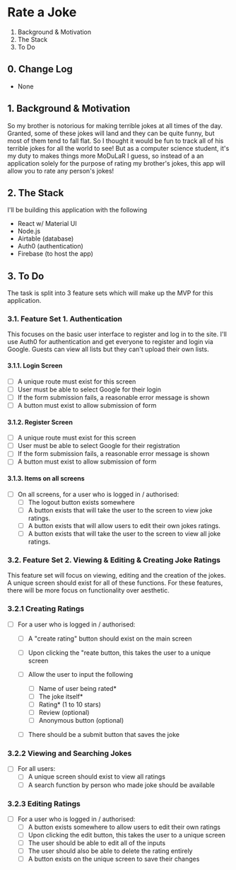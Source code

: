 # Rate a Joke

1. Background & Motivation
2. The Stack
3. To Do


## 0. Change Log


- None

## 1. Background & Motivation

So my brother is notorious for making terrible jokes at all times of the day. Granted, some of these jokes will land and they can be quite funny, but most of them tend to fall flat.
So I thought it would be fun to track all of his terrible jokes for all the world to see!
But as a computer science student, it's my duty to makes things more MoDuLaR I guess, so instead of a an application solely for the
purpose of rating my brother's jokes, this app will allow you to rate any person's jokes!

## 2. The Stack

I'll be building this application with the following

- React w/ Material UI 
- Node.js
- Airtable (database)
- Auth0 (authentication) 
- Firebase (to host the app)

## 3. To Do

The task is split into 3 feature sets which will make up the MVP for this application.

### 3.1. Feature Set 1. Authentication 
This focuses on the basic user interface to register and log in to the site. I'll use Auth0 for authentication and get everyone to register and login via Google. Guests can view all lists but they can't upload their own lists.

#### 3.1.1. Login Screen
 - [ ] A unique route must exist for this screen
 - [ ] User must be able to select Google for their login
 - [ ] If the form submission fails, a reasonable error message is shown
 - [ ] A button must exist to allow submission of form  

#### 3.1.2. Register Screen
 - [ ] A unique route must exist for this screen
 - [ ] User must be able to select Google for their registration
 - [ ] If the form submission fails, a reasonable error message is shown
 - [ ] A button must exist to allow submission of form  

 #### 3.1.3. Items on all screens
 - [ ] On all screens, for a user who is logged in / authorised:
   - [ ] The logout button exists somewhere
   - [ ] A button exists that will take the user to the screen to view joke ratings.
   - [ ] A button exists that will allow users to edit their own jokes ratings.
   - [ ] A button exists that will take the user to the screen to view all joke ratings.

### 3.2. Feature Set 2. Viewing & Editing & Creating Joke Ratings
This feature set will focus on viewing, editing and the creation of the jokes. 
A unique screen should exist for all of these functions. For these features, there will be more focus on functionality over aesthetic. 

### 3.2.1 Creating Ratings
- [ ] For a user who is logged in / authorised:
  - [ ] A "create rating" button should exist on the main screen
  - [ ] Upon clicking the "reate button, this takes the user to a unique screen
  - [ ] Allow the user to input the following
      - [ ]  Name of user being rated*
      - [ ]  The joke itself*
      - [ ]  Rating* (1 to 10 stars)
      - [ ]  Review (optional)
      - [ ]  Anonymous button (optional)
  - [ ] There should be a submit button that saves the joke


 ### 3.2.2 Viewing and Searching Jokes
 - [ ] For all users:
    - [ ] A unique screen should exist to view all ratings
    - [ ] A search function by person who made joke should be available

### 3.2.3 Editing Ratings
- [ ] For a user who is logged in / authorised:
  - [ ] A button exists somewhere to allow users to edit their own ratings
  - [ ] Upon clicking the edit button, this takes the user to a unique screen
  - [ ] The user should be able to edit all of the inputs
  - [ ] The user should also be able to delete the rating entirely
  - [ ] A button exists on the unique screen to save their changes
